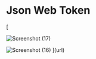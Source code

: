 # Json Web Token

[

![Screenshot (17)](https://github.com/adityasurya4103/Authentication-JsonWebToken-JWT-Spring-Boot-Angular/assets/97177344/bd819e80-4ec1-40df-94ab-2b7cf4e6f742)

![Screenshot (16)](https://github.com/adityasurya4103/Authentication-JsonWebToken-JWT-Spring-Boot-Angular/assets/97177344/5b23ca61-6986-4740-8eed-483b877ccd33)
](url)
